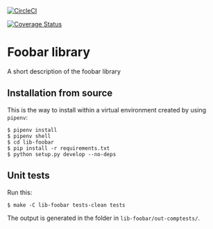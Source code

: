 [![CircleCI](https://circleci.com/gh/duckietown/duckietown-foobar.svg?style=shield)](https://circleci.com/gh/duckietown/duckietown-foobar)

[![Coverage Status](https://coveralls.io/repos/github/duckietown/duckietown-foobar/badge.svg?branch=master18)](https://coveralls.io/github/duckietown/duckietown-foobar?branch=master18)

# Foobar library

A short description of the foobar library


## Installation from source

This is the way to install within a virtual environment created by 
using `pipenv`:

    $ pipenv install
    $ pipenv shell
    $ cd lib-foobar
    $ pip install -r requirements.txt
    $ python setup.py develop --no-deps
    
   
## Unit tests

Run this:

    $ make -C lib-foobar tests-clean tests
    
The output is generated in the folder in `lib-foobar/out-comptests/`.
